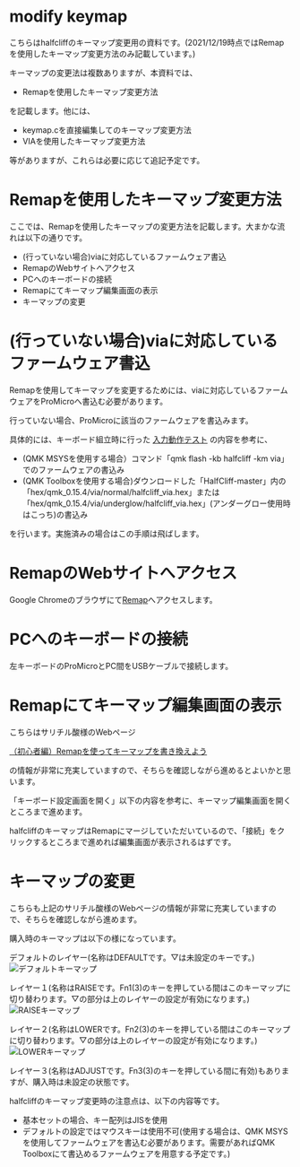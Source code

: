 # modify keymap
こちらはhalfcliffのキーマップ変更用の資料です。(2021/12/19時点ではRemapを使用したキーマップ変更方法のみ記載しています。)

キーマップの変更法は複数ありますが、本資料では、

* Remapを使用したキーマップ変更方法

を記載します。他には、

* keymap.cを直接編集してのキーマップ変更方法
* VIAを使用したキーマップ変更方法

等がありますが、これらは必要に応じて追記予定です。

# Remapを使用したキーマップ変更方法
ここでは、Remapを使用したキーマップの変更方法を記載します。大まかな流れは以下の通りです。
* (行っていない場合)viaに対応しているファームウェア書込
* RemapのWebサイトへアクセス
* PCへのキーボードの接続
* Remapにてキーマップ編集画面の表示
* キーマップの変更

# (行っていない場合)viaに対応しているファームウェア書込
Remapを使用してキーマップを変更するためには、viaに対応しているファームウェアをProMicroへ書込む必要があります。

行っていない場合、ProMicroに該当のファームウェアを書込みます。

具体的には、キーボード組立時に行った
[入力動作テスト](https://github.com/N2-Sumikko/HalfCliff/blob/master/doc/Oparation_test_jp.md)
の内容を参考に、
* (QMK MSYSを使用する場合）コマンド「qmk flash -kb halfcliff -km via」でのファームウェアの書込み
* (QMK Toolboxを使用する場合)ダウンロードした「HalfCliff-master」内の「hex/qmk_0.15.4/via/normal/halfcliff_via.hex」または「hex/qmk_0.15.4/via/underglow/halfcliff_via.hex」(アンダーグロー使用時はこっち)の書込み

を行います。実施済みの場合はこの手順は飛ばします。

# RemapのWebサイトへアクセス
Google Chromeのブラウザにて[Remap](https://remap-keys.app/)へアクセスします。

# PCへのキーボードの接続
左キーボードのProMicroとPC間をUSBケーブルで接続します。

# Remapにてキーマップ編集画面の表示
こちらはサリチル酸様のWebページ

[（初心者編）Remapを使ってキーマップを書き換えよう](https://salicylic-acid3.hatenablog.com/entry/remap-manual)

の情報が非常に充実していますので、そちらを確認しながら進めるとよいかと思います。

「キーボード設定画面を開く」以下の内容を参考に、キーマップ編集画面を開くところまで進めます。

halfcliffのキーマップはRemapにマージしていただいているので、「接続」をクリックするところまで進めれば編集画面が表示されるはずです。

# キーマップの変更
こちらも上記のサリチル酸様のWebページの情報が非常に充実していますので、そちらを確認しながら進めます。

購入時のキーマップは以下の様になっています。

デフォルトのレイヤー(名称はDEFAULTです。▽は未設定のキーです。)
![デフォルトキーマップ](https://user-images.githubusercontent.com/54104281/146664429-d2f52b6e-d88e-40d4-a1d4-0b57404891e3.png)

レイヤー１(名称はRAISEです。Fn1(3)のキーを押している間はこのキーマップに切り替わります。▽の部分は上のレイヤーの設定が有効になります。)
![RAISEキーマップ](https://user-images.githubusercontent.com/54104281/146664732-41e82311-9899-49b5-a8d0-a22600d46aed.png)

レイヤー２(名称はLOWERです。Fn2(3)のキーを押している間はこのキーマップに切り替わります。▽の部分は上のレイヤーの設定が有効になります。)
![LOWERキーマップ](https://user-images.githubusercontent.com/54104281/146664752-04327d61-b525-4447-8578-6ef5d036133b.png)

レイヤー３(名称はADJUSTです。Fn3(3)のキーを押している間に有効)もありますが、購入時は未設定の状態です。

halfcliffのキーマップ変更時の注意点は、以下の内容等です。
* 基本セットの場合、キー配列はJISを使用
* デフォルトの設定ではマウスキーは使用不可(使用する場合は、QMK MSYSを使用してファームウェアを書込む必要があります。需要があればQMK Toolboxにて書込めるファームウェアを用意する予定です。)
